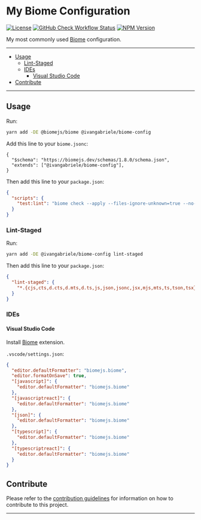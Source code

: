 # My Biome Configuration

[![License][img-license]][lnk-license] [![GitHub Check Workflow Status][img-github]][lnk-github]
[![NPM Version][img-npm]][lnk-npm]

My most commonly used [Biome](https://biomejs.dev) configuration.

---

- [Usage](#usage)
  - [Lint-Staged](#lint-staged)
  - [IDEs](#ides)
    - [Visual Studio Code](#visual-studio-code)
- [Contribute](#contribute)

---

## Usage

Run:

```sh
yarn add -DE @biomejs/biome @ivangabriele/biome-config
```

Add this line to your `biome.jsonc`:

```jsonc
{
  "$schema": "https://biomejs.dev/schemas/1.8.0/schema.json",
  "extends": ["@ivangabriele/biome-config"],
}
```

Then add this line to your `package.json`:

```json
{
  "scripts": {
    "test:lint": "biome check --apply --files-ignore-unknown=true --no-errors-on-unmatched ."
  }
}
```

### Lint-Staged

Run:

```sh
yarn add -DE @ivangabriele/biome-config lint-staged
```

Then add this line to your `package.json`:

```json
{
  "lint-staged": {
    "*.{cjs,cts,d.cts,d.mts,d.ts,js,json,jsonc,jsx,mjs,mts,ts,tson,tsx}": ["yarn test:lint"]
  }
}
```

### IDEs

#### Visual Studio Code

Install [Biome](https://marketplace.visualstudio.com/items?itemName=biomejs.biome) extension.

`.vscode/settings.json`:

```json
{
  "editor.defaultFormatter": "biomejs.biome",
  "editor.formatOnSave": true,
  "[javascript]": {
    "editor.defaultFormatter": "biomejs.biome"
  },
  "[javascriptreact]": {
    "editor.defaultFormatter": "biomejs.biome"
  },
  "[json]": {
    "editor.defaultFormatter": "biomejs.biome"
  },
  "[typescript]": {
    "editor.defaultFormatter": "biomejs.biome"
  },
  "[typescriptreact]": {
    "editor.defaultFormatter": "biomejs.biome"
  }
}
```

## Contribute

Please refer to the [contribution guidelines](./CONTRIBUTING.md) for information on how to contribute to this project.

---

[img-github]:
  https://img.shields.io/github/actions/workflow/status/ivangabriele/biome-config/check.yml?branch=main&label=CI&style=for-the-badge
[img-license]: https://img.shields.io/github/license/ivangabriele/biome-config?style=for-the-badge
[img-npm]: https://img.shields.io/npm/v/@ivangabriele/biome-config?style=for-the-badge
[lnk-github]: https://github.com/ivangabriele/biome-config/actions?query=branch%3Amain++
[lnk-license]: https://github.com/ivangabriele/biome-config/blob/main/LICENSE
[lnk-npm]: https://www.npmjs.com/package/@ivangabriele/biome-config
